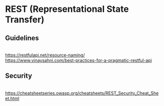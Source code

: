 # REST (Representational State Transfer)  
## Guidelines
<br/> https://restfulapi.net/resource-naming/
<br/> https://www.vinaysahni.com/best-practices-for-a-pragmatic-restful-api
## Security
<br/> https://cheatsheetseries.owasp.org/cheatsheets/REST_Security_Cheat_Sheet.html

